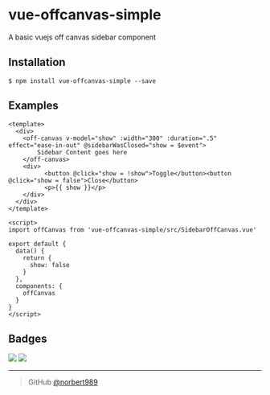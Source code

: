 # vue-offcanvas-simple
A basic vuejs off canvas sidebar component

## Installation

```
$ npm install vue-offcanvas-simple --save
```


## Examples

```vue
<template>
  <div>
    <off-canvas v-model="show" :width="300" :duration=".5" effect="ease-in-out" @sidebarWasClosed="show = $event">
        Sidebar Content goes here
    </off-canvas>
    <div>
          <button @click="show = !show">Toggle</button><button @click="show = false">Close</button>
          <p>{{ show }}</p>
    </div>
  </div>
</template>

<script>
import offCanvas from 'vue-offcanvas-simple/src/SidebarOffCanvas.vue'

export default {
  data() {
    return {
      show: false
    }
  },
  components: {
    offCanvas
  }
}
</script>

```

## Badges

![](https://img.shields.io/badge/license-MIT-blue.svg)
![](https://img.shields.io/badge/status-stable-green.svg)

---


> GitHub [@norbert989](https://github.com/norbert989n)

